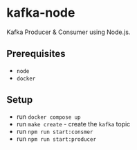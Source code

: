# kafka-node
Kafka Producer &amp; Consumer using Node.js.

## Prerequisites

* `node`
* `docker`

## Setup

* run `docker compose up`
* run `make create` - create the `kafka` topic
* run `npm run start:consmer`
* run `npm run start:producer`
